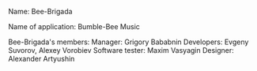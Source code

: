 Name: Bee-Brigada

Name of application: Bumble-Bee Music

Bee-Brigada's members: 
Manager: Grigory Bababnin 
Developers: Evgeny Suvorov, Alexey Vorobiev 
Software tester: Maxim Vasyagin Designer: Alexander Artyushin
